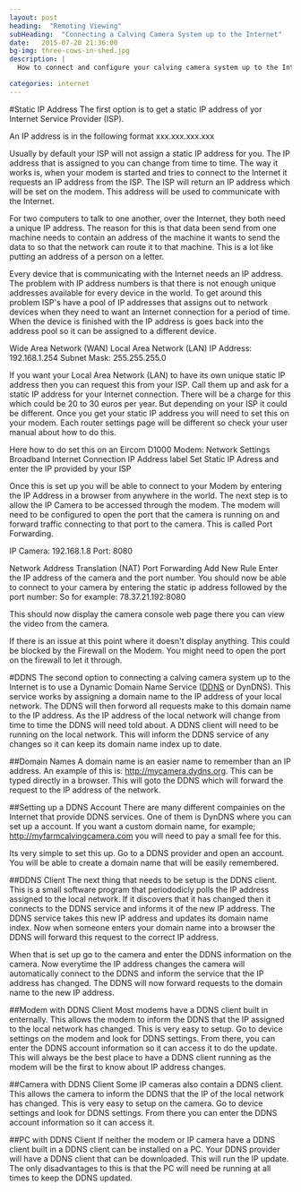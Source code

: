 ```yaml
---
layout: post
heading:  "Remoting Viewing"
subHeading:  "Connecting a Calving Camera System up to the Internet"
date:   2015-07-20 21:36:00
bg-img: three-cows-in-shed.jpg
description: |
  How to connect and configure your calving camera system up to the Internet? There are two main way to accomplish with a static IP address from your ISP or with a DDNS. This article will describe in detail how to do this.

categories: internet
---
```


#Static IP Address
The first option is to get a static IP address of yor Internet Service Provider (ISP). 

An IP address is in the following format xxx.xxx.xxx.xxx

Usually by default your ISP will not assign a static IP address for you. The IP address that is assigned to you can change from time to time. The way it works is, when your modem is started and tries to connect to the Internet it requests an IP address from the ISP. The ISP will return an IP address which will be set on the modem. This address will be used to communicate with the Internet.

For two computers to talk to one another, over the Internet, they both need a unique IP address. The reason for this is that data been send from one machine needs to contain an address of the machine it wants to send the data to so that the network can route it to that machine. This is a lot like putting an address of a person on a letter.

Every device that is communicating with the Internet needs an IP address. The problem with IP address numbers is that there is not enough unique addresses available for every device in the world. To get around this problem ISP's have a pool of IP addresses that assigns out to network devices when they need to want an Internet connection for a period of time. When the device is finished with the IP address is goes back into the address pool so it can be assigned to a different device.

Wide Area Network (WAN)
Local Area Network (LAN)
IP Address: 192.168.1.254
Subnet Mask: 255.255.255.0



If you want your Local Area Network (LAN) to have its own unique static IP address then you can request this from your ISP. Call them up and ask for a static IP address for your Internet connection. There will be a charge for this which could be 20 to 30 euros per year. But depending on your ISP it could be different. 
Once you get your static IP address you will need to set this on your modem. Each router settings page will be different so check your user manual about how to do this.

Here how to do set this on an Eircom D1000 Modem:
Network Settings
Broadband
Internet Connection
IP Address label
Set Static IP Adress and enter the IP provided by your ISP

Once this is set up you will be able to connect to your Modem by entering the IP Address in a browser from anywhere in the world.
The next step is to allow the IP Camera to be accessed through the modem. The modem will need to be configured to open the port that the camera is running on and forward traffic connecting to that port to the camera. This is called Port Forwarding.

IP Camera: 
192.168.1.8
Port: 8080


Network Address Translation (NAT)
Port Forwarding
Add New Rule
Enter the IP address of the camera and the port number. You should now be able to connect to your camera by entering the static ip address followed by the port number:
So for example: 78.37.21.192:8080

This should now display the camera console web page there you can view the video from the camera.

If there is an issue at this point where it doesn't display anything. This could be blocked by the Firewall on the Modem. You might need to open the port on the firewall to let it through.



#DDNS
The second option to connecting a calving camera system up to the Internet is to use a Dynamic Domain Name Service ([DDNS](https://en.wikipedia.org/wiki/Dynamic_DNS) or DynDNS). This service works by assigning a domain name to the IP address of your local network. The DDNS will then forword all requests make to this domain name to the IP address.
As the IP address of the local network will change from time to time the DDNS will need told about. A DDNS client will need to be running on the local network. This will inform the DDNS service of any changes so it can keep its domain name index up to date.

##Domain Names
A domain name is an easier name to remember than an IP address. An example of this is: http://mycamera.dydns.org. This can be typed directly in a browser. This will goto the DDNS which will forward the request to the IP address of the network. 


##Setting up a DDNS Account
There are many different compainies on the Internet that provide DDNS services. One of them is DynDNS where you can set up a account. If you want a custom domain name, for example; http://myfarmcalvingcamera.com you will need to pay a small fee for this.

Its very simple to set this up. Go to a DDNS provider and open an account. You will be able to create a domain name that will be easily remembered.

##DDNS Client
The next thing that needs to be setup is the DDNS client. This is a small software program that periododicly polls the IP address assigned to the local network. If it discovers that it has changed then it connects to the DDNS service and informs it of the new IP address. The DDNS service takes this new IP address and updates its domain name index. Now when someone enters your domain name into a browser the DDNS will forward this request to the correct IP address.

When that is set up go to the camera and enter the DDNS information on the camera. Now everytime the IP address changes the camera will automatically connect to the DDNS and inform the service that the IP address has changed. The DDNS will now forward requests to the domain name to the new IP address.

##Modem with DDNS Client
Most modems have a DDNS client built in enternally. This allows the modem to inform the DDNS that the IP assigned to the local network has changed. This is very easy to setup. Go to device settings on the modem and look for DDNS settings. From there, you can enter the DDNS account information so it can access it to do the update. This will always be the best place to have a DDNS client running as the modem will be the first to know about IP address changes.

##Camera with DDNS Client
Some IP cameras also contain a DDNS client. This allows the camera to inform the DDNS that the IP of the local network has changed. This is very easy to setup on the camera. Go to device settings and look for DDNS settings. From there you can enter the DDNS account information so it can access it.


##PC with DDNS Client
If neither the modem or IP camera have a DDNS client built in a DDNS client can be installed on a PC. Your DDNS provider will have a DDNS client that can be downloaded. This will run the IP update. The only disadvantages to this is that the PC will need be running at all times to keep the DDNS updated.

